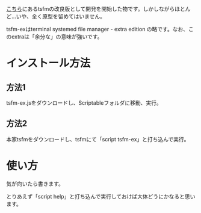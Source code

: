 [こちら](https://github.com/a-ori-a/Widgets)にあるtsfmの改良版として開発を開始した物です。しかしながらほとんど…いや、全く原型を留めてはいません。

tsfm-exはterminal systemed file manager - extra edition の略です。なお、このextraは「余分な」の意味が強いです。

# インストール方法
## 方法1
tsfm-ex.jsをダウンロードし、Scriptableフォルダに移動、実行。

## 方法2
本家tsfmをダウンロードし、tsfmにて「script tsfm-ex」と打ち込んで実行。

# 使い方
気が向いたら書きます。

とりあえず「script help」と打ち込んで実行しておけば大体どうにかなると思います。
